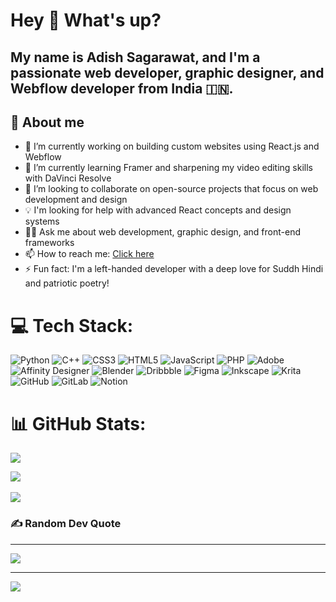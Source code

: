 # Hey 👋 What's up?

<!-- ![Artboard1@5x](https://github.com/user-attachments/assets/220985d4-fc48-4a90-8373-26af9d2c7a7b) -->

My name is **Adish Sagarawat**, and I'm a passionate web developer, graphic designer, and Webflow developer from India 🇮🇳.
---
## 💫 About me

- 🔭 I’m currently working on building custom websites using React.js and Webflow  
- 🌱 I’m currently learning Framer and sharpening my video editing skills with DaVinci Resolve  
- 🤝 I’m looking to collaborate on open-source projects that focus on web development and design  
- 💡 I'm looking for help with advanced React concepts and design systems  
- 🧑‍💻 Ask me about web development, graphic design, and front-end frameworks  
- 📫 How to reach me: [Click here](https://Adish08.t.me/)  
- ⚡ Fun fact: I'm a left-handed developer with a deep love for Suddh Hindi and patriotic poetry! 

# 💻 Tech Stack:
![Python](https://img.shields.io/badge/python-3670A0?style=for-the-badge&logo=python&logoColor=ffdd54) ![C++](https://img.shields.io/badge/c++-%2300599C.svg?style=for-the-badge&logo=c%2B%2B&logoColor=white) ![CSS3](https://img.shields.io/badge/css3-%231572B6.svg?style=for-the-badge&logo=css3&logoColor=white) ![HTML5](https://img.shields.io/badge/html5-%23E34F26.svg?style=for-the-badge&logo=html5&logoColor=white) ![JavaScript](https://img.shields.io/badge/javascript-%23323330.svg?style=for-the-badge&logo=javascript&logoColor=%23F7DF1E) ![PHP](https://img.shields.io/badge/php-%23777BB4.svg?style=for-the-badge&logo=php&logoColor=white) ![Adobe](https://img.shields.io/badge/adobe-%23FF0000.svg?style=for-the-badge&logo=adobe&logoColor=white) ![Affinity Designer](https://img.shields.io/badge/affinity%20desginer-%231B72BE.svg?style=for-the-badge&logo=affinity-designer&logoColor=white) ![Blender](https://img.shields.io/badge/blender-%23F5792A.svg?style=for-the-badge&logo=blender&logoColor=white) ![Dribbble](https://img.shields.io/badge/Dribbble-EA4C89?style=for-the-badge&logo=dribbble&logoColor=white) ![Figma](https://img.shields.io/badge/figma-%23F24E1E.svg?style=for-the-badge&logo=figma&logoColor=white) ![Inkscape](https://img.shields.io/badge/Inkscape-e0e0e0?style=for-the-badge&logo=inkscape&logoColor=080A13) ![Krita](https://img.shields.io/badge/Krita-203759?style=for-the-badge&logo=krita&logoColor=EEF37B) ![GitHub](https://img.shields.io/badge/github-%23121011.svg?style=for-the-badge&logo=github&logoColor=white) ![GitLab](https://img.shields.io/badge/gitlab-%23181717.svg?style=for-the-badge&logo=gitlab&logoColor=white) ![Notion](https://img.shields.io/badge/Notion-%23000000.svg?style=for-the-badge&logo=notion&logoColor=white)

# 📊 GitHub Stats:
![](https://github-readme-stats.vercel.app/api?username=Adish08&theme=dark&hide_border=false&include_all_commits=false&count_private=false)<br/>

![](https://github-readme-streak-stats.herokuapp.com/?user=Adish08&theme=dark&hide_border=false)<br/>
<br>
![](https://github-readme-stats.vercel.app/api/top-langs/?username=Adish08&theme=dark&hide_border=false&include_all_commits=false&count_private=false&layout=compact)

### ✍️ Random Dev Quote
---

![](https://quotes-github-readme.vercel.app/api?type=horizontal&theme=radical)

---
![](https://badges.pufler.dev/visits/Adish08/Adish08)
